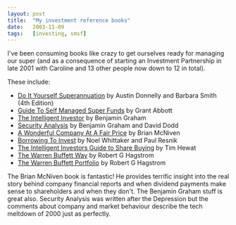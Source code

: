 ```yaml
---
layout: post
title:  "My investment reference books"
date:   2003-11-09
tags:   [investing, smsf]
---
```


I've been consuming books like crazy to get ourselves ready for managing
our super (and as a consequence of starting an Investment Partnership in
late 2001 with Caroline and 13 other people now down to 12 in total).

These include:

* [Do It Yourself Superannuation](http://www.bookdepository.com/DIY-Superannuation-Austin-Donnelly/9780701636906) by Austin Donnelly and Barbara Smith (4th Edition)
* [Guide To Self Managed Super Funds](http://www.bookdepository.com/Guide-Self-Managed-Super-Funds-Grant-Abbott/9781864686388?ref=grid-view) by Grant Abbott
* [The Intelligent Investor](http://www.bookdepository.com/The-Intelligent-Investor-Benjamin-Graham/9780060155476?ref=grid-view) by Benjamin Graham
* [Security Analysis](http://www.bookdepository.com/Security-Analysis-Benjamin-Graham-David-Dodd/9780070244962?ref=grid-view) by Benjamin Graham and David Dodd
* [A Wonderful Company At A Fair Price](http://catalogue.nla.gov.au/Record/998669) by Brian McNiven
* [Borrowing To Invest](http://www.bookdepository.com/Borrowing-Invest-Noel-Whittaker-Paul-Resnik/9780731811724?ref=grid-view) by Noel Whittaker and Paul Resnik
* [The Intelligent Investors Guide to Share Buying](http://www.bookdepository.com/The-Intelligent-Investors-Guide-Share-Buying-Tim-Hewat/9780701636746?ref=grid-view) by Tim Hewat
* [The Warren Buffett Way](http://www.bookdepository.com/The-Warren-Buffett-Way-Robert-G-Hagstrom/9780471177500?ref=grid-view) by Robert G Hagstrom
* [The Warren Buffett Portfolio](http://www.bookdepository.com/The-Warren-Buffett-Portfolio-Robert-G-Hagstrom/9780471392644?ref=grid-view) by Robert G Hagstrom

The Brian McNiven book is fantastic! He provides terrific insight into
the real story behind company financial reports and when dividend
payments make sense to shareholders and when they don't. The Benjamin
Graham stuff is great also. Security Analysis was written after the
Depression but the comments about company and market behaviour describe
the tech meltdown of 2000 just as perfectly.
